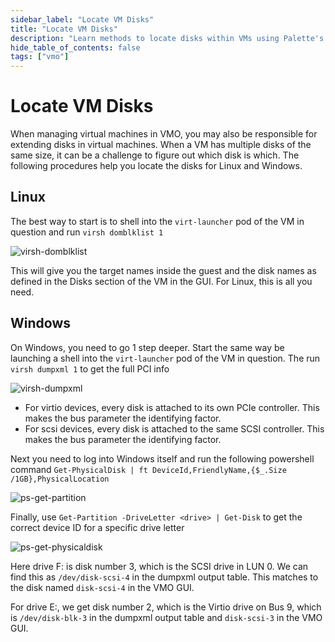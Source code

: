 ```yaml
---
sidebar_label: "Locate VM Disks"
title: "Locate VM Disks"
description: "Learn methods to locate disks within VMs using Palette's Virtual Machine Orchestrator"
hide_table_of_contents: false
tags: ["vmo"]
---
```


# Locate VM Disks

When managing virtual machines in VMO, you may also be responsible for extending disks in virtual machines. When a VM
has multiple disks of the same size, it can be a challenge to figure out which disk is which. The following procedures
help you locate the disks for Linux and Windows.

## Linux

The best way to start is to shell into the `virt-launcher` pod of the VM in question and run `virsh domblklist 1`

![virsh-domblklist](/locate-vm-disks-images/virsh-domblklist.webp)

This will give you the target names inside the guest and the disk names as defined in the Disks section of the VM in the
GUI. For Linux, this is all you need.

## Windows

On Windows, you need to go 1 step deeper. Start the same way be launching a shell into the `virt-launcher` pod of the VM
in question. The run `virsh dumpxml 1` to get the full PCI info

![virsh-dumpxml](/locate-vm-disks-images/virsh-dumpxml.webp)

- For virtio devices, every disk is attached to its own PCIe controller. This makes the bus parameter the identifying
  factor.
- For scsi devices, every disk is attached to the same SCSI controller. This makes the bus parameter the identifying
  factor.

Next you need to log into Windows itself and run the following powershell command
`Get-PhysicalDisk | ft DeviceId,FriendlyName,{$_.Size /1GB},PhysicalLocation`

![ps-get-partition](/locate-vm-disks-images/ps-get-partition.webp)

Finally, use `Get-Partition -DriveLetter <drive> | Get-Disk` to get the correct device ID for a specific drive letter

![ps-get-physicaldisk](/locate-vm-disks-images/ps-get-physicaldisk.webp)

Here drive F: is disk number 3, which is the SCSI drive in LUN 0. We can find this as `/dev/disk-scsi-4` in the dumpxml
output table. This matches to the disk named `disk-scsi-4` in the VMO GUI.

For drive E:, we get disk number 2, which is the Virtio drive on Bus 9, which is `/dev/disk-blk-3` in the dumpxml output
table and `disk-scsi-3` in the VMO GUI.
